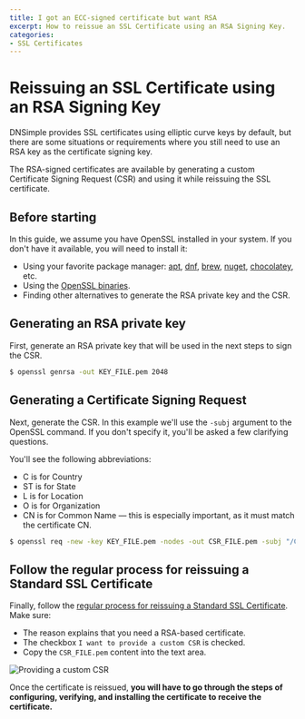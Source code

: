 ```yaml
---
title: I got an ECC-signed certificate but want RSA
excerpt: How to reissue an SSL Certificate using an RSA Signing Key.
categories:
- SSL Certificates
---
```


# Reissuing an SSL Certificate using an RSA Signing Key

DNSimple provides SSL certificates using elliptic curve keys by default, but there are some situations or requirements where you still need to use an RSA key as the certificate signing key.

The RSA-signed certificates are available by generating a custom Certificate Signing Request (CSR) and using it while reissuing the SSL certificate. 

## Before starting

In this guide, we assume you have OpenSSL installed in your system. If you don't have it available, you will need to install it:

* Using your favorite package manager: [apt](https://packages.debian.org/bullseye/openssl), [dnf](https://packages.fedoraproject.org/pkgs/openssl/openssl/), [brew](https://formulae.brew.sh/formula/openssl@3), [nuget](https://www.nuget.org/packages/open_ssl), [chocolatey](https://community.chocolatey.org/packages/openssl), etc. 
* Using the [OpenSSL binaries](https://wiki.openssl.org/index.php/Binaries).
* Finding other alternatives to generate the RSA private key and the CSR.

## Generating an RSA private key

First, generate an RSA private key that will be used in the next steps to sign the CSR.

```bash
$ openssl genrsa -out KEY_FILE.pem 2048
```

## Generating a Certificate Signing Request

Next, generate the CSR. In this example we'll use the `-subj` argument to the OpenSSL command. If you don't specify it, you'll be asked a few clarifying questions.

<info>
You'll see the following abbreviations: 

* C is for Country
* ST is for State
* L is for Location
* O is for Organization
* CN is for Common Name — this is especially important, as it must match the certificate CN.
</info>

```bash
$ openssl req -new -key KEY_FILE.pem -nodes -out CSR_FILE.pem -subj "/C=US/ST=FL/L=Melbourne/O=dnsimple/CN=subdomain.example.com"
```

## Follow the regular process for reissuing a Standard SSL Certificate

Finally, follow the [regular process for reissuing a Standard SSL Certificate](/articles/reissuing-ssl-certificate/). Make sure:

* The reason explains that you need a RSA-based certificate.
* The checkbox `I want to provide a custom CSR` is checked.
* Copy the `CSR_FILE.pem` content into the text area.

![Providing a custom CSR](/files/reissue-with-custom-csr.png)

Once the certificate is reissued, **you will have to go through the steps of configuring, verifying, and installing the certificate to receive the certificate.**
